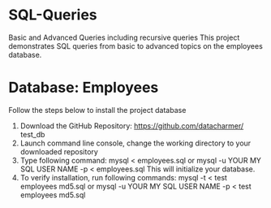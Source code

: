 # SQL-Queries
Basic and Advanced Queries including recursive queries
This project demonstrates SQL queries from basic to advanced topics on the employees database.
# Database: Employees
Follow the steps below to install the project database
1. Download the GitHub Repository: https://github.com/datacharmer/
test_db
2. Launch command line console, change the working directory to your downloaded repository
3. Type following command:
mysql < employees.sql
or
mysql -u YOUR MY SQL USER NAME -p < employees.sql
This will initialize your database.
4. To verify installation, run following commands:
mysql -t < test employees md5.sql
or
mysql -u YOUR MY SQL USER NAME -p < test employees md5.sql

